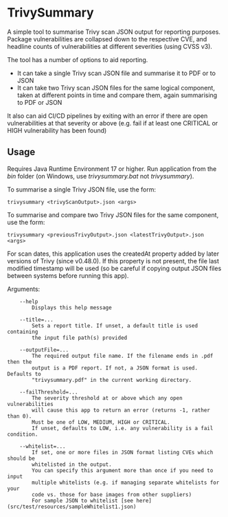 # TrivySummary

A simple tool to summarise Trivy scan JSON output for reporting purposes. Package vulnerabilities are collapsed down to the respective CVE, and headline counts of vulnerabilities at different severities (using CVSS v3).

The tool has a number of options to aid reporting.
* It can take a single Trivy scan JSON file and summarise it to PDF or to JSON
* It can take two Trivy scan JSON files for the same logical component, taken at different points in time and compare them, again summarising to PDF or JSON

It also can aid CI/CD pipelines by exiting with an error if there are open vulnerabilities at that severity or above (e.g. fail if at least one CRITICAL or HIGH vulnerability has been found)

## Usage

Requires Java Runtime Environment 17 or higher. Run application from the _bin_ folder (on Windows, use _trivysummary.bat_ not _trivysummary_).

To summarise a single Trivy JSON file, use the form:

```
trivysummary <trivyScanOutput>.json <args>
```

To summarise and compare two Trivy JSON files for the same component, use the form:

```
trivysummary <previousTrivyOutput>.json <latestTrivyOutput>.json <args>
```

For scan dates, this application uses the createdAt property added by later versions of Trivy (since v0.48.0). If this property is not present, the file last modified timestamp will be used (so be careful if copying	output JSON files between systems before running this app).

Arguments:
```
	--help
	    Displays this help message

	--title=...
	    Sets a report title. If unset, a default title is used containing
	    the input file path(s) provided
	  
    --outputFile=...
	    The required output file name. If the filename ends in .pdf then the
	    output is a PDF report. If not, a JSON format is used. Defaults to
	    "trivysummary.pdf" in the current working directory.

    --failThreshold=...
        The severity threshold at or above which any open vulnerabilities
        will cause this app to return an error (returns -1, rather than 0).
        Must be one of LOW, MEDIUM, HIGH or CRITICAL.
        If unset, defaults to LOW, i.e. any vulnerability is a fail condition.

    --whitelist=...
        If set, one or more files in JSON format listing CVEs which should be
        whitelisted in the output.
        You can specify this argument more than once if you need to input
        multiple whitelists (e.g. if managing separate whitelists for your
        code vs. those for base images from other suppliers)
        For sample JSON to whitelist [see here](src/test/resources/sampleWhitelist1.json)
```
